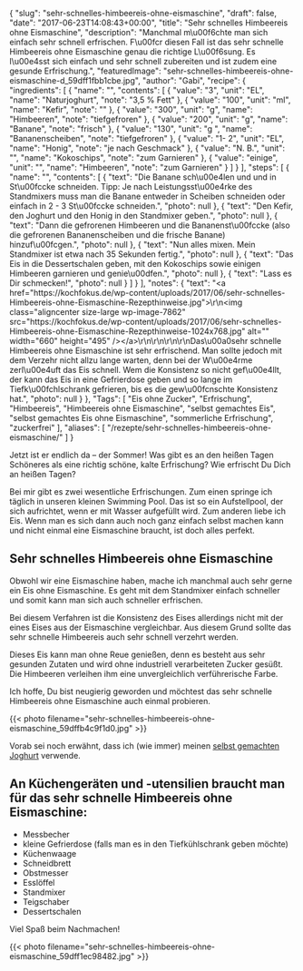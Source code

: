 {
    "slug": "sehr-schnelles-himbeereis-ohne-eismaschine",
    "draft": false,
    "date": "2017-06-23T14:08:43+00:00",
    "title": "Sehr schnelles Himbeereis ohne Eismaschine",
    "description": "Manchmal m\u00f6chte man sich einfach sehr schnell erfrischen. F\u00fcr diesen Fall ist das sehr schnelle Himbeereis ohne Eismaschine genau die richtige L\u00f6sung. Es l\u00e4sst sich einfach und sehr schnell zubereiten und ist zudem eine gesunde Erfrischung.",
    "featuredImage": "sehr-schnelles-himbeereis-ohne-eismaschine-d_59dff1fbb1cbe.jpg",
    "author": "Gabi",
    "recipe": {
        "ingredients": [
            {
                "name": "",
                "contents": [
                    {
                        "value": "3",
                        "unit": "EL",
                        "name": "Naturjoghurt",
                        "note": "3,5 % Fett"
                    },
                    {
                        "value": "100",
                        "unit": "ml",
                        "name": "Kefir",
                        "note": ""
                    },
                    {
                        "value": "300",
                        "unit": "g",
                        "name": "Himbeeren",
                        "note": "tiefgefroren"
                    },
                    {
                        "value": "200",
                        "unit": "g",
                        "name": "Banane",
                        "note": "frisch"
                    },
                    {
                        "value": "130",
                        "unit": "g ",
                        "name": "Bananenscheiben",
                        "note": "tiefgefroren"
                    },
                    {
                        "value": "1- 2",
                        "unit": "EL",
                        "name": "Honig",
                        "note": "je nach Geschmack"
                    },
                    {
                        "value": "N. B.",
                        "unit": "",
                        "name": "Kokoschips",
                        "note": "zum Garnieren"
                    },
                    {
                        "value": "einige",
                        "unit": "",
                        "name": "Himbeeren",
                        "note": "zum Garnieren"
                    }
                ]
            }
        ],
        "steps": [
            {
                "name": "",
                "contents": [
                    {
                        "text": "Die Banane sch\u00e4len und und in St\u00fccke schneiden. Tipp: Je nach Leistungsst\u00e4rke des Standmixers muss man die Banane entweder in Scheiben schneiden oder einfach in 2 - 3 St\u00fccke schneiden.",
                        "photo": null
                    },
                    {
                        "text": "Den Kefir, den Joghurt und den Honig in den Standmixer geben.",
                        "photo": null
                    },
                    {
                        "text": "Dann die gefrorenen Himbeeren und die Bananenst\u00fccke (also die gefrorenen Bananenscheiben und die frische Banane) hinzuf\u00fcgen.",
                        "photo": null
                    },
                    {
                        "text": "Nun alles mixen. Mein Standmixer ist etwa nach 35 Sekunden fertig.",
                        "photo": null
                    },
                    {
                        "text": "Das Eis in die Dessertschalen geben, mit den Kokoschips sowie einigen Himbeeren garnieren und genie\u00dfen.",
                        "photo": null
                    },
                    {
                        "text": "Lass es Dir schmecken!",
                        "photo": null
                    }
                ]
            }
        ],
        "notes": {
            "text": "<a href=\"https:\/\/kochfokus.de\/wp-content\/uploads\/2017\/06\/sehr-schnelles-Himbeereis-ohne-Eismaschine-Rezepthinweise.jpg\">\r\n<img class=\"aligncenter size-large wp-image-7862\" src=\"https:\/\/kochfokus.de\/wp-content\/uploads\/2017\/06\/sehr-schnelles-Himbeereis-ohne-Eismaschine-Rezepthinweise-1024x768.jpg\" alt=\"\" width=\"660\" height=\"495\" \/><\/a>\r\n\r\n\r\n\r\nDas\u00a0sehr schnelle Himbeereis ohne Eismaschine ist sehr erfrischend. Man sollte jedoch mit dem Verzehr nicht allzu lange warten, denn bei der W\u00e4rme zerl\u00e4uft das Eis schnell. Wem die Konsistenz so nicht gef\u00e4llt, der kann das Eis in eine Gefrierdose geben und so lange im Tiefk\u00fchlschrank gefrieren, bis es die gew\u00fcnschte Konsistenz hat.",
            "photo": null
        }
    },
    "Tags": [
        "Eis ohne Zucker",
        "Erfrischung",
        "Himbeereis",
        "Himbeereis ohne Eismaschine",
        "selbst gemachtes Eis",
        "selbst gemachtes Eis ohne Eismaschine",
        "sommerliche Erfrischung",
        "zuckerfrei"
    ],
    "aliases": [
        "\/rezepte\/sehr-schnelles-himbeereis-ohne-eismaschine\/"
    ]
}

Jetzt ist er endlich da &#8211; der Sommer! Was gibt es an den heißen Tagen Schöneres als eine richtig schöne, kalte Erfrischung? Wie erfrischt Du Dich an heißen Tagen?

Bei mir gibt es zwei wesentliche Erfrischungen. Zum einen springe ich täglich in unseren kleinen Swimming Pool. Das ist so ein Aufstellpool, der sich aufrichtet, wenn er mit Wasser aufgefüllt wird. Zum anderen liebe ich Eis. Wenn man es sich dann auch noch ganz einfach selbst machen kann und nicht einmal eine Eismaschine braucht, ist doch alles perfekt.

 

## Sehr schnelles Himbeereis ohne Eismaschine

 

Obwohl wir eine Eismaschine haben, mache ich manchmal auch sehr gerne ein Eis ohne Eismaschine. Es geht mit dem Standmixer einfach schneller und somit kann man sich auch schneller erfrischen.

Bei diesem Verfahren ist die Konsistenz des Eises allerdings nicht mit der eines Eises aus der Eismaschine vergleichbar. Aus diesem Grund sollte das sehr schnelle Himbeereis auch sehr schnell verzehrt werden.

Dieses Eis kann man ohne Reue genießen, denn es besteht aus sehr gesunden Zutaten und wird ohne industriell verarbeiteten Zucker gesüßt. Die Himbeeren verleihen ihm eine unvergleichlich verführerische Farbe.

Ich hoffe, Du bist neugierig geworden und möchtest das sehr schnelle Himbeereis ohne Eismaschine auch einmal probieren.

 

{{< photo filename="sehr-schnelles-himbeereis-ohne-eismaschine_59dffb4c9f1d0.jpg" >}}

 

 

Vorab sei noch erwähnt, dass ich (wie immer) meinen [selbst gemachten Joghurt][1] verwende.

 

## An Küchengeräten und -utensilien braucht man für das sehr schnelle Himbeereis ohne Eismaschine:

 * Messbecher
 * kleine Gefrierdose (falls man es in den Tiefkühlschrank geben möchte)
 * Küchenwaage
 * Schneidbrett
 * Obstmesser
 * Esslöffel
 * Standmixer
 * Teigschaber
 * Dessertschalen

Viel Spaß beim Nachmachen!

 

{{< photo filename="sehr-schnelles-himbeereis-ohne-eismaschine_59dff1ec98482.jpg" >}}

 





 [1]: https://kochfokus.de/wissenswert/joghurt-teil-1-joghurt-selber-machen/